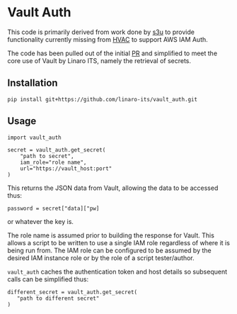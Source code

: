 # Vault Auth

This code is primarily derived from work done by [s3u](https://github.com/s3u) to provide functionality currently missing from [HVAC](https://github.com/ianunruh/hvac) to support AWS IAM Auth.

The code has been pulled out of the initial [PR](https://github.com/ianunruh/hvac/pull/155) and simplified to meet the core use of Vault by Linaro ITS, namely the retrieval of secrets.

## Installation

`pip install git+https://github.com/linaro-its/vault_auth.git`

## Usage

    import vault_auth

    secret = vault_auth.get_secret(
        "path to secret",
        iam_role="role name",
        url="https://vault_host:port"
    )

This returns the JSON data from Vault, allowing the data to be accessed thus:

    password = secret["data]["pw]

or whatever the key is.

The role name is assumed prior to building the response for Vault. This allows a script to be written to use a single IAM role regardless of where it is being run from. The IAM role can be configured to be assumed by the desired IAM instance role or by the role of a script tester/author.

`vault_auth` caches the authentication token and host details so subsequent calls can be simplified thus:

    different_secret = vault_auth.get_secret(
       "path to different secret"
    )
